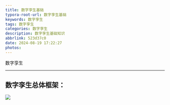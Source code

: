 ```yaml
---
title: 数字孪生基础
typora-root-url: 数字孪生基础
keywords: 数字孪生
tags: 数字孪生
categories: 数字孪生
description: 数字孪生基础知识
abbrlink: 523d37c0
date: 2024-08-19 17:22:27
photos:
---
```


数字孪生

<!--more-->

------

## 数字孪生总体框架：

![](数字孪生总体框架.png)